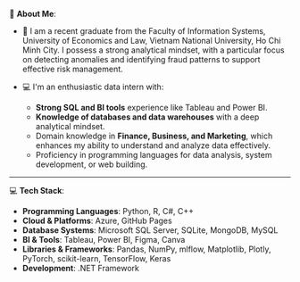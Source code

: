 
💫 **About Me**:
- 🔭 I am a recent graduate from the Faculty of Information Systems, University of Economics and Law, Vietnam National University, Ho Chi Minh City. I possess a strong analytical mindset, with a particular focus on detecting anomalies and identifying fraud patterns to support effective risk management.

- 💻 I'm an enthusiastic data intern with:
  - **Strong SQL and BI tools** experience like Tableau and Power BI.  
  - **Knowledge of databases and data warehouses** with a deep analytical mindset.  
  - Domain knowledge in **Finance, Business, and Marketing**, which enhances my ability to understand and analyze data effectively.  
  - Proficiency in programming languages for data analysis, system development, or web building.

---

💻 **Tech Stack**:
- **Programming Languages**: Python, R, C#, C++
- **Cloud & Platforms**: Azure, GitHub Pages
- **Database Systems**: Microsoft SQL Server, SQLite, MongoDB, MySQL
- **BI & Tools**: Tableau, Power BI, Figma, Canva
- **Libraries & Frameworks**: Pandas, NumPy, mlflow, Matplotlib, Plotly, PyTorch, scikit-learn, TensorFlow, Keras
- **Development**: .NET Framework

